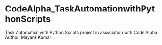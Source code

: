 # CodeAlpha_TaskAutomationwithPythonScripts
Task Automation with Python Scripts project in association with Code Alpha
<br>
Author: Mayank Kumar
